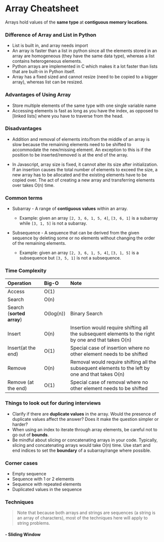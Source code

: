 # Array Cheatsheet

Arrays hold values of the **same type** at **contiguous memory locations**. 

### Difference of Array and List in Python

- List is built in, and array needs import
- An array is faster than a list in python since all the elements stored in an array are homogeneous (they have the same data type), whereas a list contains heterogeneous elements.
- Python arrays are implemented in C which makes it a lot faster than lists that are built-in in Python itself.
- Array has a fixed sized and cannot resize (need to be copied to a bigger array), whereas list can be resized.

### Advantages of Using Array

- Store multiple elements of the same type with one single variable name
- Accessing elements is fast as long as you have the index, as opposed to [linked lists] where you have to traverse from the head.


### Disadvantages

- Addition and removal of elements into/from the middle of an array is slow because the remaining elements need to be shifted to accommodate the new/missing element. An exception to this is if the position to be inserted/removed is at the end of the array.

- In Javascript, array size is fixed, it cannot alter its size after initialization. If an insertion causes the total number of elements to exceed the size, a new array has to be allocated and the existing elements have to be copied over. The act of creating a new array and transferring elements over takes O(n) time.

### Common terms


- Subarray - A range of **contiguous values** within an array.
  - Example: given an array `[2, 3, 6, 1, 5, 4]`, `[3, 6, 1]` is a subarray while `[3, 1, 5]` is not a subarray.
  
- Subsequence - A sequence that can be derived from the given sequence by deleting some or no elements without changing the order of the remaining elements.
  - Example: given an array `[2, 3, 6, 1, 5, 4]`, `[3, 1, 5]` is a subsequence but `[3, 5, 1]` is not a subsequence.

### Time Complexity

| **Operation** | **Big-O**  | **Note**  |
| :------- | :--- | :--- |
| Access | O(1) |        |
| Search | O(n) |        |
| Search (**sorted array**) | O(log(n)) | Binary Search       |
| Insert | O(n) | Insertion would require shifting all the subsequent elements to the right by one and that takes O(n)       |
|Insert(at the end)| O(1) | Special case of insertion where no other element needs to be shifted       |
| Remove | O(n) | Removal would require shifting all the subsequent elements to the left by one and that takes O(n)       |
| Remove (at the end) | O(1) |  Special case of removal where no other element needs to be shifted      |

### Things to look out for during interviews

- Clarify if there are **duplicate values** in the array. Would the presence of duplicate values affect the answer? Does it make the question simpler or harder?
- When using an index to iterate through array elements, be careful not to go out of **bounds**.
- Be mindful about slicing or concatenating arrays in your code. Typically, slicing and concatenating arrays would take O(n) time. Use start and end indices to set the **boundary** of a subarray/range where possible.

### Corner cases

- Empty sequence
- Sequence with 1 or 2 elements
- Sequence with repeated elements
- Duplicated values in the sequence

### Techniques

> Note that because both arrays and strings are sequences (a string is an array of characters), most of the techniques here will apply to string problems.

#### - Sliding Window













